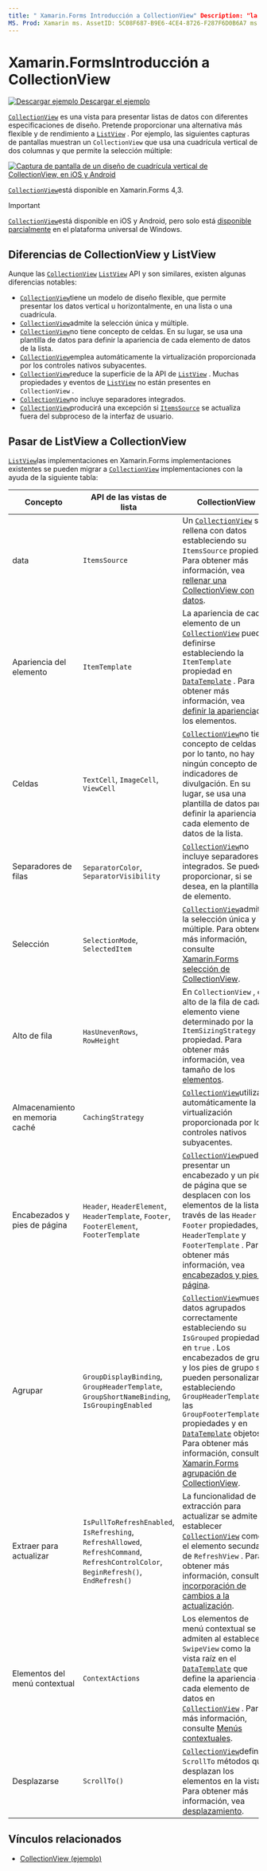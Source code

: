 ```yaml
---
title: " Xamarin.Forms Introducción a CollectionView" Description: "la CollectionView es una vista flexible y eficaz para presentar listas de datos con diferentes especificaciones de diseño".
MS. Prod: Xamarin ms. AssetID: 5C08F687-B9E6-4CE4-8726-F287F6D0B6A7 ms. Technology: Xamarin-Forms Author: davidbritch ms. Author: dabritch ms. Date: 12/11/2019 no-LOC: [ Xamarin.Forms , Xamarin.Essentials ]
---
```


# <a name="xamarinforms-collectionview-introduction"></a>Xamarin.FormsIntroducción a CollectionView

[![Descargar ejemplo](~/media/shared/download.png) Descargar el ejemplo](https://docs.microsoft.com/samples/xamarin/xamarin-forms-samples/userinterface-collectionviewdemos/)

[`CollectionView`](xref:Xamarin.Forms.CollectionView) es una vista para presentar listas de datos con diferentes especificaciones de diseño. Pretende proporcionar una alternativa más flexible y de rendimiento a [`ListView`](xref:Xamarin.Forms.ListView) . Por ejemplo, las siguientes capturas de pantallas muestran un `CollectionView` que usa una cuadrícula vertical de dos columnas y que permite la selección múltiple:

[![Captura de pantalla de un diseño de cuadrícula vertical de CollectionView, en iOS y Android](introduction-images/verticalgrid-multipleselection.png "Diseño de cuadrícula vertical de CollectionView con selección múltiple")](introduction-images/verticalgrid-multipleselection-large.png#lightbox "Diseño de cuadrícula vertical de CollectionView con selección múltiple")

[`CollectionView`](xref:Xamarin.Forms.CollectionView)está disponible en Xamarin.Forms 4,3.

> [!IMPORTANT]
> [`CollectionView`](xref:Xamarin.Forms.CollectionView)está disponible en iOS y Android, pero solo está [disponible parcialmente](https://gist.github.com/hartez/7d0edd4182dbc7de65cebc6c67f72e14) en el plataforma universal de Windows.

## <a name="collectionview-and-listview-differences"></a>Diferencias de CollectionView y ListView

Aunque las [`CollectionView`](xref:Xamarin.Forms.CollectionView) [`ListView`](xref:Xamarin.Forms.ListView) API y son similares, existen algunas diferencias notables:

- [`CollectionView`](xref:Xamarin.Forms.CollectionView)tiene un modelo de diseño flexible, que permite presentar los datos vertical u horizontalmente, en una lista o una cuadrícula.
- [`CollectionView`](xref:Xamarin.Forms.CollectionView)admite la selección única y múltiple.
- [`CollectionView`](xref:Xamarin.Forms.CollectionView)no tiene concepto de celdas. En su lugar, se usa una plantilla de datos para definir la apariencia de cada elemento de datos de la lista.
- [`CollectionView`](xref:Xamarin.Forms.CollectionView)emplea automáticamente la virtualización proporcionada por los controles nativos subyacentes.
- [`CollectionView`](xref:Xamarin.Forms.CollectionView)reduce la superficie de la API de [`ListView`](xref:Xamarin.Forms.ListView) . Muchas propiedades y eventos de [`ListView`](xref:Xamarin.Forms.ListView) no están presentes en `CollectionView` .
- [`CollectionView`](xref:Xamarin.Forms.CollectionView)no incluye separadores integrados.
- [`CollectionView`](xref:Xamarin.Forms.CollectionView)producirá una excepción si [`ItemsSource`](xref:Xamarin.Forms.ItemsView.ItemsSource) se actualiza fuera del subproceso de la interfaz de usuario.

## <a name="move-from-listview-to-collectionview"></a>Pasar de ListView a CollectionView

[`ListView`](xref:Xamarin.Forms.ListView)las implementaciones en Xamarin.Forms implementaciones existentes se pueden migrar a [`CollectionView`](xref:Xamarin.Forms.CollectionView) implementaciones con la ayuda de la siguiente tabla:

| Concepto | API de las vistas de lista | CollectionView |
|---|---|---|
| data | `ItemsSource` | Un [`CollectionView`](xref:Xamarin.Forms.CollectionView) se rellena con datos estableciendo su `ItemsSource` propiedad. Para obtener más información, vea [rellenar una CollectionView con datos](populate-data.md#populate-a-collectionview-with-data). |
| Apariencia del elemento | `ItemTemplate` | La apariencia de cada elemento de un [`CollectionView`](xref:Xamarin.Forms.CollectionView) puede definirse estableciendo la `ItemTemplate` propiedad en [`DataTemplate`](xref:Xamarin.Forms.DataTemplate) . Para obtener más información, vea [definir la apariencia](populate-data.md#define-item-appearance)de los elementos. |
| Celdas | `TextCell`, `ImageCell`, `ViewCell` | [`CollectionView`](xref:Xamarin.Forms.CollectionView)no tiene concepto de celdas y, por lo tanto, no hay ningún concepto de indicadores de divulgación. En su lugar, se usa una plantilla de datos para definir la apariencia de cada elemento de datos de la lista. |
| Separadores de filas | `SeparatorColor`, `SeparatorVisibility` | [`CollectionView`](xref:Xamarin.Forms.CollectionView)no incluye separadores integrados. Se pueden proporcionar, si se desea, en la plantilla de elemento. |
| Selección | `SelectionMode`, `SelectedItem` | [`CollectionView`](xref:Xamarin.Forms.CollectionView)admite la selección única y múltiple. Para obtener más información, consulte [ Xamarin.Forms selección de CollectionView](selection.md). |
| Alto de fila | `HasUnevenRows`, `RowHeight` | En `CollectionView` , el alto de la fila de cada elemento viene determinado por la `ItemSizingStrategy` propiedad. Para obtener más información, vea tamaño de los [elementos](layout.md#item-sizing).|
| Almacenamiento en memoria caché | `CachingStrategy` | [`CollectionView`](xref:Xamarin.Forms.CollectionView)utiliza automáticamente la virtualización proporcionada por los controles nativos subyacentes. |
| Encabezados y pies de página | `Header`, `HeaderElement`, `HeaderTemplate`, `Footer`, `FooterElement`, `FooterTemplate` | [`CollectionView`](xref:Xamarin.Forms.CollectionView)puede presentar un encabezado y un pie de página que se desplacen con los elementos de la lista, a través de las `Header` `Footer` propiedades,, `HeaderTemplate` y `FooterTemplate` . Para obtener más información, vea [encabezados y pies de página](layout.md#headers-and-footers). |
| Agrupar | `GroupDisplayBinding`, `GroupHeaderTemplate`, `GroupShortNameBinding`, `IsGroupingEnabled` | [`CollectionView`](xref:Xamarin.Forms.CollectionView)muestra datos agrupados correctamente estableciendo su `IsGrouped` propiedad en `true` . Los encabezados de grupo y los pies de grupo se pueden personalizar estableciendo `GroupHeaderTemplate` las `GroupFooterTemplate` propiedades y en [`DataTemplate`](xref:Xamarin.Forms.DataTemplate) objetos. Para obtener más información, consulte [ Xamarin.Forms agrupación de CollectionView](grouping.md). |
| Extraer para actualizar | `IsPullToRefreshEnabled`, `IsRefreshing`, `RefreshAllowed`, `RefreshCommand`, `RefreshControlColor`, `BeginRefresh()`, `EndRefresh()` | La funcionalidad de extracción para actualizar se admite al establecer [`CollectionView`](xref:Xamarin.Forms.CollectionView) como el elemento secundario de `RefreshView` . Para obtener más información, consulte [incorporación de cambios a la actualización](populate-data.md#pull-to-refresh). |
| Elementos del menú contextual | `ContextActions` | Los elementos de menú contextual se admiten al establecer `SwipeView` como la vista raíz en el [`DataTemplate`](xref:Xamarin.Forms.DataTemplate) que define la apariencia de cada elemento de datos en [`CollectionView`](xref:Xamarin.Forms.CollectionView) . Para más información, consulte [Menús contextuales](populate-data.md#context-menus). |
| Desplazarse | `ScrollTo()` | [`CollectionView`](xref:Xamarin.Forms.CollectionView)define `ScrollTo` métodos que desplazan los elementos en la vista. Para obtener más información, vea [desplazamiento](scrolling.md). |

## <a name="related-links"></a>Vínculos relacionados

- [CollectionView (ejemplo)](https://docs.microsoft.com/samples/xamarin/xamarin-forms-samples/userinterface-collectionviewdemos/)
